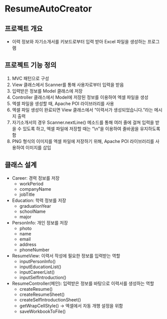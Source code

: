 # ResumeAutoCreator

## 프로젝트 개요
- 이력 정보와 자기소개서를 키보드로부터 입력 받아 Excel 파일을 생성하는 프로그램

## 프로젝트 기능 정의
1. MVC 패턴으로 구성
2. View 클래스에서 Scanner를 통해 사용자로부터 입력을 받음
3. 입력받은 정보를 Model 클래스에 저장
4. Controller 클래스에서 Model에 저장된 정보를 이용하여 엑셀 파일을 생성
5. 엑셀 파일을 생성할 때, Apache POI 라이브러리를 사용
6. 엑셀 파일 생성이 완료되면 View 클래스에서 “이력서가 생성되었습니다.”라는 메시지 출력
7. 자기소개서의 경우 Scanner.nextLine() 메소드를 통해 여러 줄에 걸쳐 입력을 받을 수 있도록 하고, 엑셀 파일에 저장할 때는 “\n”을 이용하여 줄바꿈을 유지하도록 함
8. PNG 형식의 이미지를 엑셀 파일에 저장하기 위해, Apache POI 라이브러리를 사용하여 이미지를 삽입

## 클래스 설계

- Career: 경력 정보를 저장
    - workPeriod
    - companyName
    - jobTitle
- Education: 학력 정보를 저장
    - graduationYear
    - schoolName
    - major
- PersonInfo: 개인 정보를 저장
    - photo
    - name
    - email
    - address
    - phoneNumber
- ResumeView: 이력서 작성에 필요한 정보를 입력받는 역할
    - inputPersonInfo()
    - inputEducationList()
    - inputCareerList()
    - inputSelfIntroduction()
- ResumeController(메인):  입력받은 정보를 바탕으로 이력서를 생성하는 역할
    - createResume()
    - createResumeSheet()
    - createSelfIntroductionSheet()
    - getWrapCellStyle() → 엑셀에서 자동 개행 설정을 위함
    - saveWorkbookToFile()
